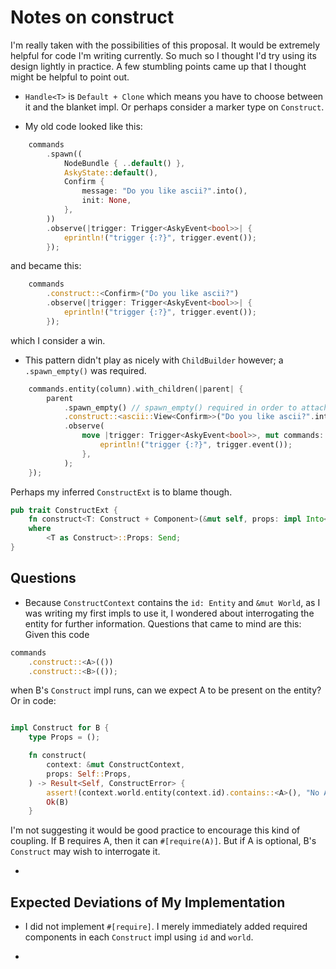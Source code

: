 # Notes on construct

I'm really taken with the possibilities of this proposal. It would be extremely
helpful for code I'm writing currently. So much so I thought I'd try using its
design lightly in practice. A few stumbling points came up that I thought
might be helpful to point out.

* `Handle<T>` is `Default + Clone` which means you have to choose between it and
  the blanket impl. Or perhaps consider a marker type on `Construct`.

* My old code looked like this:

```rust
    commands
        .spawn((
            NodeBundle { ..default() },
            AskyState::default(),
            Confirm {
                message: "Do you like ascii?".into(),
                init: None,
            },
        ))
        .observe(|trigger: Trigger<AskyEvent<bool>>| {
            eprintln!("trigger {:?}", trigger.event());
        });
```

and became this:

```rust
    commands
        .construct::<Confirm>("Do you like ascii?")
        .observe(|trigger: Trigger<AskyEvent<bool>>| {
            eprintln!("trigger {:?}", trigger.event());
        });
```

which I consider a win.

* This pattern didn't play as nicely with `ChildBuilder` however; a
  `.spawn_empty()` was required.

```rust
    commands.entity(column).with_children(|parent| {
        parent
            .spawn_empty() // spawn_empty() required in order to attach an observer.
            .construct::<ascii::View<Confirm>>("Do you like ascii?".into())
            .observe(
                move |trigger: Trigger<AskyEvent<bool>>, mut commands: Commands| {
                    eprintln!("trigger {:?}", trigger.event());
                },
            );
    });
```
  Perhaps my inferred `ConstructExt` is to blame though.
  
```rust
pub trait ConstructExt {
    fn construct<T: Construct + Component>(&mut self, props: impl Into<T::Props>) -> &mut Self
    where
        <T as Construct>::Props: Send;
}
```

## Questions

* Because `ConstructContext` contains the `id: Entity` and `&mut World`, as I
  was writing my first impls to use it, I wondered about interrogating the
  entity for further information. Questions that came to mind are this: Given
  this code
  
```rust
commands
    .construct::<A>(())
    .construct::<B>(());
```
  
  when B's `Construct` impl runs, can we expect A to be present on the entity?
  Or in code:
  
```rust

impl Construct for B {
    type Props = ();

    fn construct(
        context: &mut ConstructContext,
        props: Self::Props,
    ) -> Result<Self, ConstructError> {
        assert!(context.world.entity(context.id).contains::<A>(), "No A component present.");
        Ok(B)
    }
```
   
  I'm not suggesting it would be good practice to encourage this kind of
  coupling. If B requires A, then it can `#[require(A)]`. But if A is optional,
  B's `Construct` may wish to interrogate it.

* 

## Expected Deviations of My Implementation

* I did not implement `#[require]`. I merely immediately added required components in each
  `Construct` impl using `id` and `world`.
  
* 
